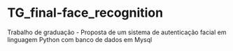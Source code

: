 # TG_final-face_recognition
Trabalho de graduação - Proposta de um sistema de autenticação facial em linguagem Python com banco de dados em Mysql
